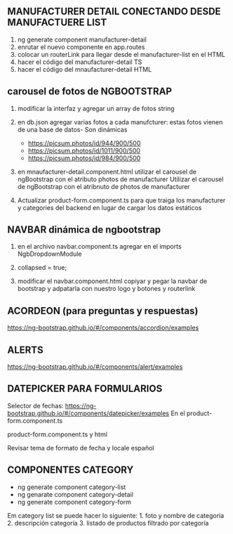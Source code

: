 ## MANUFACTURER DETAIL CONECTANDO DESDE MANUFACTUERE LIST
1. ng generate component manufacturer-detail
2. enrutar el nuevo componente en app.routes
3. colocar un routerLink para llegar desde el manufacturer-list en el HTML
4. hacer el código del manufacturer-detail TS
5. hacer el código del mnaufacturer-detail HTML

## carousel de fotos de NGBOOTSTRAP

1. modificar la interfaz y agregar un array de fotos string
2. en db.json agregar varias fotos a cada manufcturer: estas fotos vienen de una base de datos- Son dinámicas

    * https://picsum.photos/id/944/900/500
    * https://picsum.photos/id/1011/900/500
    * https://picsum.photos/id/984/900/500

3. en mnaufacturer-detail.component.html utilizar el carousel de ngBootstrap con el atributo photos de manufacturer
    Utilizar el carousel de ngBootstrap con el atribnuto de photos de manufacturer

4. Actualizar product-form.component.ts para que traiga los manufacturer y categories del backend en lugar de cargar los datos estáticos

## NAVBAR dinámica de ngbootstrap

1. en el archivo navbar.component.ts agregar en el imports NgbDropdownModule
2. collapsed = true;

3. modificar el navbar.component.html copiyar y pegar la navbar de bootstrap y adpatarla con nuestro logo y botones y routerlink

## ACORDEON (para preguntas y respuestas)

https://ng-bootstrap.github.io/#/components/accordion/examples


## ALERTS
https://ng-bootstrap.github.io/#/components/alert/examples


## DATEPICKER PARA FORMULARIOS
Selector de fechas:
https://ng-bootstrap.github.io/#/components/datepicker/examples En el product-form.component.ts

product-form.component.ts y html

Revisar tema de formato de fecha y locale español

## COMPONENTES CATEGORY

* ng generate component category-list
* ng genarate component category-detail
* ng generate component category-form

Em category list se puede hacer lo siguiente:
    1. foto y nombre de categoría
    2. descripción categoría
    3. listado de productos filtrado por categoría


